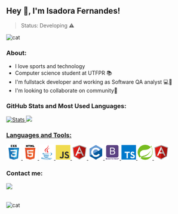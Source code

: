 ## Hey 👋, I'm Isadora Fernandes!
> Status: Developing ⚠️
<img align="center"  height="150rem" alt="cat" src="https://media.giphy.com/media/o0vwzuFwCGAFO/giphy.gif">


### About: 
+ I love sports and technology 
+ Computer science student at UTFPR 📚
+ I'm fullstack developer and working as Software QA analyst 💻👩‍
+ I'm looking to collaborate on community📡
 


<div>

### GitHub Stats and Most Used Languages:



  <div>
  <a href="https://github.com/Isaifo">
   <img height="160em"src="https://github-readme-stats.vercel.app/api?username=Isaifo&count_private=true&show_icons=true&theme=vision-friendly-dark" alt="Stats"/> 
  <img height="160em" src="https://github-readme-stats.vercel.app/api/top-langs/?username=Isaifo&layout=compact&langs_count=16&theme=vision-friendly-dark"/>
<div>

   </div> 
 <h3 align="left">Languages and Tools:</h3>
<p alignt="left"
 <a href="https://www.cprogramming.com/" target="_blank"> </a> <a href="https://www.w3schools.com/css/" target="_blank"> <img src="https://raw.githubusercontent.com/devicons/devicon/master/icons/css3/css3-original-wordmark.svg" alt="css3" width="40" height="40"/> </a> 
 <a href="https://www.w3.org/html/" target="_blank"> <img src="https://raw.githubusercontent.com/devicons/devicon/master/icons/html5/html5-original-wordmark.svg" alt="html5" width="40" height="40"/> </a> <a href="https://www.java.com" target="_blank"> <img src="https://raw.githubusercontent.com/devicons/devicon/master/icons/java/java-original.svg" alt="java" width="40" height="40"/> </a> <a href="https://developer.mozilla.org/en-US/docs/Web/JavaScript" target="_blank"> <img src="https://raw.githubusercontent.com/devicons/devicon/master/icons/javascript/javascript-original.svg" alt="javascript" width="40" height="40"/> </a>  
   <a href="https://angular.io/guide" target="_blank"> <img src="https://github.com/devicons/devicon/blob/master/icons/angularjs/angularjs-original.svg" alt="Angular JS" width="40" height="40"/> </a>
   <a href="https://docs.microsoft.com/pt-br/cpp/c-language/?view=msvc-160" target="_blank"> <img src="https://github.com/devicons/devicon/blob/master/icons/c/c-original.svg" alt="C" width="40" height="40"/> </a>
 <a href="https://getbootstrap.com/docs/4.5/getting-started/introduction/" target="_blank"> <img src="https://github.com/devicons/devicon/blob/master/icons/bootstrap/bootstrap-plain-wordmark.svg" alt="Bootstrap" width="40" height="40"/>   </a>
 <a href="https://www.tutorialspoint.com/typescript/index.htm" target="_blank"> <img src="https://github.com/devicons/devicon/blob/master/icons/typescript/typescript-original.svg" alt="TypeScript" width="40" height="40"/>   </a>
 <a href="https://spring.io/" target="_blank">  <img src="https://github.com/devicons/devicon/blob/master/icons/spring/spring-original.svg" alt="Spring" width="40" height="40"/> 
</a>
 <a href="https://angular.io/guide" target="_blank"> <img src="https://github.com/devicons/devicon/blob/master/icons/angularjs/angularjs-original.svg" alt="Angular JS" width="40" height="40"/> </a>
   </p>
 
 ### Contact me:

 <div>

  <a href="https://www.linkedin.com/in/isadora-fernandes-41b3911ab/" target="_blank"><img src="https://img.shields.io/badge/-LinkedIn-%230077B5?style=for-the-badge&logo=linkedin&logoColor=white" target="_blank"></a>
</div>

<br>

<img align="left" border-top="100rem" height="200rem" alt="cat" src="https://media.giphy.com/media/ICOgUNjpvO0PC/giphy.gif">

</br>
   

    
